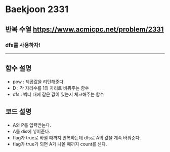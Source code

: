 Baekjoon 2331
=============
반복 수열 <https://www.acmicpc.net/problem/2331>
---------------
### dfs를 사용하자!
- - -
## 함수 설명
- pow : 제곱값을 리턴해준다.
- D : 각 자리수를 1의 자리로 바꿔주는 함수
- dfs : 벡터 내에 같은 값이 있는지 체크해주는 함수
## 코드 설명
- A와 P를 입력받는다.
- A를 dis에 넣어준다.
- flag가 true로 바뀔 때까지 반복하는데 dfs로 A의 값을 계속 바꿔준다.
- flag가 true가 되면 A가 나올 때까지 count를 센다.
